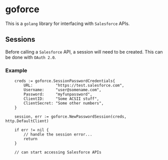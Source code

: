 # goforce
This is a `golang` library for interfacing with `Salesforce` APIs.

## Sessions
Before calling a `Salesforce` API, a session will need to be created.  This can be done with `OAuth 2.0`.

### Example
```
	creds := goforce.SessionPasswordCredentials{
		URL:          "https://test.salesforce.com",
		Username:     "user@somename.com",
		Password:     "myfunpassword",
		ClientID:     "Some ACSII stuff",
		ClientSecret: "Some other numbers",
	}

	session, err := goforce.NewPasswordSession(creds, http.DefaultClient)

	if err != nil {
        // handle the session error...
        return
	}

    // can start accessing Salesforce APIs

```
